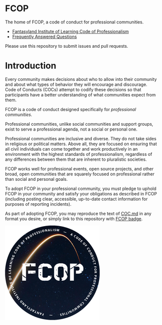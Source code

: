 # FCOP

The home of FCOP, a code of conduct for professional communities.

 * [Fantasyland Institute of Learning Code of Professionalism](COC.md)
 * [Frequently Answered Questions](FAQ.md)

Please use this repository to submit issues and pull requests.

# Introduction

Every community makes decisions about who to allow into their community and about what types of behavior they will encourage and discourage. Code of Conducts (COCs) attempt to codify these decisions so that participants have a better understanding of what communities expect from them.

FCOP is a code of conduct designed specifically for _professional communities_.

Professional communities, unlike social communities and support groups, exist to serve a professional agenda, not a social or personal one.

Professional communities are inclusive and diverse. They do not take sides in religious or political matters. Above all, they are focused on ensuring that all civil individuals can come together and work productively in an environment with the highest standards of professionalism, regardless of any differences between them that are inherent to pluralistic societies.

FCOP works well for professional events, open source projects, and other broad, open communities that are squarely focused on professional rather than social and personal goals.

To adopt FCOP in your professional community, you must pledge to uphold FCOP in your community and satisfy your obligations as described in FCOP (including posting clear, accessible, up-to-date contact information for purposes of reporting incidents).

As part of adopting FCOP, you may reproduce the text of [COC.md](COC.md) in any format you desire, or simply link to this repository with [FCOP badge](badge-fcop.png).

![FCOP](badge-fcop.png)
